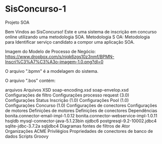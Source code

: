 # SisConcurso-1
Projeto SOA

Bem Vindos ao SisConcurso! Este e uma sistema de inscrição em concurso online utilizando uma metodologia SOA. Metodologia S
OA: Metodologia para Identificar serviço candidato a compor uma aplicação SOA.

Imagem do Modelo de Processo de Negócio: https://www.dropbox.com/s/njqk6zgs10z3nmf/BPMN-Inscri%C3%A7%C3%A3o-imagem-1.0.png?dl=0

O arquivo ".bpmn" é a modelagem do sistema.

O arquivo ".bos" contém:

arquivos Arquivos XSD soap-encoding.xsd soap-envelop.xsd Configurações de filtro Configurações processo request (3.0)
Configurações Status Inscrição (1.0) Configurações Pool (1.0) Configurações Concurso (1.0) Configurações de conectores 
Configurações de motores Definições de motores Definições de conectores
Dependências bonita.connector-email-impl-1.0.12 bonita.connector-webservice-impl-1.0.11 hsqldb mysql-connector-java-5.1.23bin 
ojdbc6 postgresql-9.2-10002.jdbc4 sqlite-jdbc-3.7.2a sqljdbc4 Diagramas fontes de filtros de Ator Organizações ACME Privilégios 
Propriedades de conectores de banco de dados Scripts Groovy

